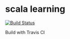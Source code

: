 # scala learning
[![Build Status](https://travis-ci.org/butcherless/scala.svg?branch=master)](https://travis-ci.org/butcherless/scala/fp-in-scala)

Build with Travis CI
